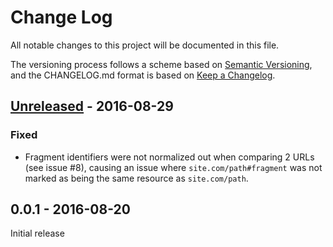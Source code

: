 # Change Log

All notable changes to this project will be documented in this file.

The versioning process follows a scheme based on [Semantic Versioning](http://semver.org/), and the CHANGELOG.md format is based on [Keep a Changelog](http://keepachangelog.com/).

## [Unreleased] - 2016-08-29

### Fixed
- Fragment identifiers were not normalized out when comparing 2 URLs (see issue #8), causing an issue where `site.com/path#fragment` was not marked as being the same resource as `site.com/path`.

## 0.0.1 - 2016-08-20

Initial release


[Unreleased]: https://github.com/liviu-/average-pixels/compare/v0.0.1...HEAD
